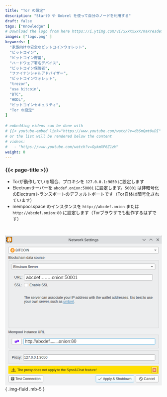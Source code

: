 ```yaml
---
title: "Tor の設定"
description: "Start9 や Umbrel を使って自分のノードを利用する"
draft: false
tags: ["Knowledge" ]
# Download the logo from here https://i.ytimg.com/vi/xxxxxxxx/maxresdefault.jpg
images: ["logo.png" ]
keywords: [
  "家族向けの安全なビットコインウォレット",
  "ビットコイン",
  "ビットコイン貯蓄",
  "ハードウェア署名デバイス",
  "ビットコイン保管者",
  "ファイナンシャルアドバイザー",
  "ビットコインウォレット",
  "trezor",
  "usa bitcoin",
  "BTC",
  "HODL",
  "ビットコインセキュリティ",
  "Tor の設定"
]

# embedding videos can be done with 
# {{< youtube-embed link="https://www.youtube.com/watch?v=dbSmQmt0uDI" >}}
# or the list will be rendered below the content
# videos:
#   - "https://www.youtube.com/watch?v=GykmXP6Z1zM"
weight: 0
---
```


### {{< page-title >}}  
 

- Torが動作している場合、プロキシを `127.0.0.1:9050` に設定します  
- Electrumサーバーを `abcdef.onion:50001` に設定します。`50001` は非暗号化のElectrumトランスポートのデフォルトポートです（Tor自体は暗号化されています）  
- mempool.space のインスタンスを `http://abcdef.onion` または `http://abcdef.onion:80` に設定します（Torブラウザでも動作するはずです）

 </br>

 
 ![Tor 設定](config.png)
 { .img-fluid .mb-5 }